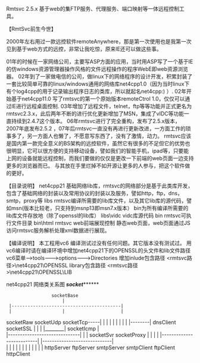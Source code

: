Rmtsvc 2.5.x
基于web的集FTP服务、代理服务、端口映射等一体远程控制工具。


【RmtSvc前生今世】

2000年左右用过一款远控软件remoteAnywhere，那是第一次使用也是我第一次见到基于web方式的远控，非常让我吃惊，原来IE还可以做这些事。 

01年的时候在一家网络公司，主要写ASP方面的应用，当时用ASP写了一个基于IE的仿windows资源管理器操作风格的文件远程操作的程序WebE即web资源浏览器。
02年到了一家做电信的公司，做linux下的网络程序的设计开发，积累封装了一套比较简单可靠的linux/windows通用的网络库net4cpp1.0（因为当时linux下有个log4cpp的用于记录输出程序日志的类库，所以就起名net4cpp:) ）.
02年开始基于net4cpp11.0 写了rmtsvc的第一个原始版本remoteCtrol 1.0，仅仅可以通过IE进行远程桌面控制.
03年增加了远程文件，telnet，ftp等等功能并正式更名为rmtsvc2.3.x，此后两年不断的进行优化更新增加了MSN，集成了vIDC等功能一直持续到2.4.7这个版本。
06年rmtsvc进行了完全重构，发布了2.5.x版本，
2007年底发布2.5.2 ，07年后rmtsvc一直没有再进行更新改进，一方面工作的琐事多了，另一方面人也懒了，不愿意写东西了，没有了激情，动力。
rmtsvc应该是国内第一款完全意义的BS架构的远控软件，虽然它有很多的不足但它的优势也很明显，它可以很方便的支持移动设备，譬如我们的智能手机，ipad等，只要能上网的设备就能远程控制，而我们要做的仅仅是更改一下前端的web页面一边支持更多的浏览器而已。
与其放在手里烂掉不如开源让更多的人参与，把这个软件做的更好。




【目录说明】
net4cpp21  基础网络lib库，rmtsvc的网络部分是基于此类库开发，包含了基础网络的封装以及常用协议的封装以及服务，譬如http，ftp，dns，smtp，proxy等
libs       rmtsvc编译所需要的lib库文件，以及其它lib库的源代码，譬如msn(版本比较老，只支持到msnp13即msn7.x版本）
           bin为所有编译所需要的lib库文件存放地（除了openssl的lib库）
libs\vidc  vidc库源代码
bin	  rmtsvc可执行文件目录
bin\html  rmtsvc web前端展现控制 静态web页面，web页面通过JS访问rmtsvc服务解析处理xml数据进行展现。

【编译说明】
本工程用vc6 编译测试过没有任何问题。其它版本没有测试过。
用vc6编译时请在编译环境中增加net4cpp21下的OPENSSL的头文件和lib文件路径
vc6菜单-->tools--->options--->Directories 增加inlude包含路径
<rmtsvc路径>\net4cpp21\OPENSSL
library包含路径
<rmtsvc路径>\net4cpp21\OPENSSL\LIB




net4cpp21 网络类关系图
***********************socket*****************************

                     socketBase
                         |
     |-----------------------------------------|
     |                   |                     |
 socketRaw           socketUdp            socketTcp-----|
     |                   |                     |        |
     |                   |                     |        |
 |--------|          dnsClient            socketSSL     |
 |        |                                    |________|
socketIcmp                                     |        
                          |------------------------------|
                          |                              |
                      socketSvr                     socketProxy
                          |                              |
                          |                              |
          |--------------------------|        |-----------------------------|   
                |         |          |        |          |          |
                |         |          |        |          |          |
            httpServer ftpServer smtpServer smtpClient ftpClient httpClient